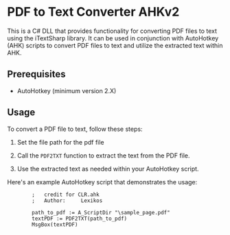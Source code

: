 # PDF to Text Converter AHKv2


This is a C# DLL that provides functionality for converting PDF files to text using the iTextSharp library. It can be used in conjunction with AutoHotkey (AHK) scripts to convert PDF files to text and utilize the extracted text within AHK.

## Prerequisites
 
- AutoHotkey (minimum version 2.X)


## Usage

To convert a PDF file to text, follow these steps:

1. Set the file path for the pdf file

2. Call the `PDF2TXT` function to extract the text from the PDF file.

3. Use the extracted text as needed within your AutoHotkey script.

Here's an example AutoHotkey script that demonstrates the usage:

```autohotkey
        ;   credit for CLR.ahk
        ;   Author:     Lexikos

        path_to_pdf := A_ScriptDir "\sample_page.pdf"
        textPDF := PDF2TXT(path_to_pdf)
        MsgBox(textPDF)

